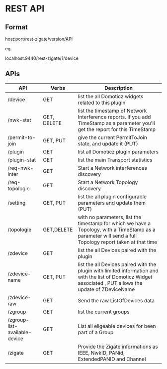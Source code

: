 # REST API 


## Format

host:port/rest-zigate/version/API

eg.

localhost:9440/rest-zigate/1/device


## APIs

| API            | Verbs |  Description |
| -------------- | ----- |  ----------- |
| /device        | GET   |  list the all Domoticz widgets related to this plugin |
| /nwk-stat      | GET, DELETE   | list the timestamp of Network Interference reports. If you add TimeStamp as a parameter you'll get the report for this TimeStamp |
| /permit-to-join | GET, PUT | give the current PermitToJoin state, and update it (PUT) |
| /plugin        | GET   |  list all Domoticz plugin parameters | 
| /plugin-stat   | GET   |  list the main Transport statistics  |
| /req-nwk-inter | GET   | Start a Network interferences discovery |
| /req-topologie | GET   | Start a Network Topology discovery |
| /setting       | GET, PUT | list the all plugin configurable parameters and update them (PUT) |
| /topologie     | GET,DELETE   |  with no parameters, list the timestamp for which we have a Topology, with a TimeStamp as a parameter will send a full Topology report taken at that time |
| /zdevice       | GET   | list the all Devices paired with the plugin |
| /zdevice-name  | GET, PUT | list the all Devices paired with the plugin with limited information and with the list of Domoticz Widget associated , PUT allows the update of ZDeviceName |
| /zdevice-raw   | GET   | Send the raw ListOfDevices data |
| /zgroup        | GET   | list the current groups |
| /zgroup-list-available-device | GET | List all eligeable devices for been part of a Group |
| /zigate        | GET   | Provide the Zigate informations as IEEE, NwkID, PANid, ExtendedPANID and Channel |


